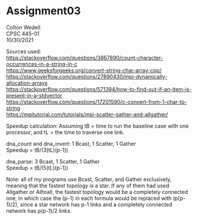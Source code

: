 # Assignment03

Colton Wedell\
CPSC 445-01\
10/30/2021

Sources used:\
https://stackoverflow.com/questions/3867890/count-character-occurrences-in-a-string-in-c \
https://www.geeksforgeeks.org/convert-string-char-array-cpp/ \
https://stackoverflow.com/questions/27890430/mpi-dynamically-allocation-arrays \
https://stackoverflow.com/questions/571394/how-to-find-out-if-an-item-is-present-in-a-stdvector \
https://stackoverflow.com/questions/17201590/c-convert-from-1-char-to-string \
https://mpitutorial.com/tutorials/mpi-scatter-gather-and-allgather/

Speedup calculation:
Assuming tB = time to run the baseline case with one processor, and tL = the time to traverse one link.

dna_count and dna_invert: 1 Bcast, 1 Scatter, 1 Gather\
Speedup = tB/(3(tL)(p-1))

dna_parse: 3 Bcast, 1 Scatter, 1 Gather\
Speedup = tB/(5(tL)(p-1))

Note: all of my programs use Bcast, Scatter, and Gather exclusively, meaning that the fastest topology is a star. If any of them had used Allgather or Alltoall, the fastest topology would be a completely connected one, in which case the (p-1) in each formula would be replaced with (p(p-1)/2), since a star network has p-1 links and a completely connected network has p(p-1)/2 links.
